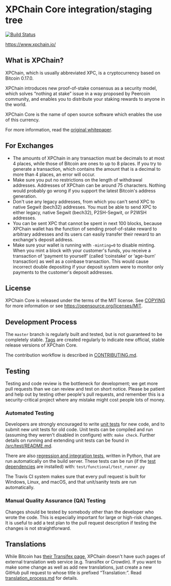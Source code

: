 XPChain Core integration/staging tree
=====================================

[![Build Status](https://travis-ci.org/xpc-wg/xpchain.svg?branch=master)](https://travis-ci.org/xpc-wg/xpchain)

https://www.xpchain.io/

What is XPChain?
----------------

XPChain, which is usually abbreviated XPC, is a cryptocurrency based on Bitcoin 0.17.0.

XPChain introduces new proof-of-stake consensus as a security model, which solves
“nothing at stake” issue in a way proposed by Peercoin community, and enables you
to distribute your staking rewards to anyone in the world.

XPChain Core is the name of open source
software which enables the use of this currency.

For more information, <!-- as well as an immediately useable, binary version of
the XPChain Core software, see https://bitcoincore.org/en/download/, --> read the [original whitepaper](https://www.xpchain.io/?loc=lnkwhitepaper).

For Exchanges
-------
- The amounts of XPChain in any transaction must be decimals to at most 4 places,
while those of Bitcoin are ones to up to 8 places. If you try to generate a transaction,
which contains the amount that is a decimal to more than 4 places, an error will occur.
- Make sure you put no restrictions on the length of withdrawal addresses. Addresses of
XPChain can be around 75 characters. Nothing would probably go wrong if you support the latest
Bitcoin's address generation.
- Don't use any legacy addresses, from which you can't send XPC to native Segwit (bech32) addresses.
You must be able to send XPC to either legacy, native Segwit (bech32), P2SH-Segwit, or P2WSH addresses.
- You can be sent XPC that cannot be spent in next 100 blocks, because XPChain wallet has the
function of sending proof-of-stake reward to arbitrary addresses and its users can easily transfer
their reward to an exchange's deposit address.
- Make sure your wallet is running with `-minting=0` to disable minting.
When you mint a block with your customer's funds, you receive a transaction of ‘payment to yourself’
(called ‘coinstake’ or ‘age-burn’ transaction) as well as a coinbase transaction. This would cause
incorrect double depositing if your deposit system were to monitor only payments to the customer's deposit addresses.

License
-------

XPChain Core is released under the terms of the MIT license. See [COPYING](COPYING) for more
information or see https://opensource.org/licenses/MIT.

Development Process
-------------------

The `master` branch is regularly built and tested, but is not guaranteed to be
completely stable. [Tags](https://github.com/xpc-wg/xpchain/tags) are created
regularly to indicate new official, stable release versions of XPChain Core.

The contribution workflow is described in [CONTRIBUTING.md](CONTRIBUTING.md).

Testing
-------

Testing and code review is the bottleneck for development; we get more pull
requests than we can review and test on short notice. Please be patient and help out by testing
other people's pull requests, and remember this is a security-critical project where any mistake might cost people
lots of money.

### Automated Testing

Developers are strongly encouraged to write [unit tests](src/test/README.md) for new code, and to
submit new unit tests for old code. Unit tests can be compiled and run
(assuming they weren't disabled in configure) with: `make check`. Further details on running
and extending unit tests can be found in [/src/test/README.md](/src/test/README.md).

There are also [regression and integration tests](/test), written
in Python, that are run automatically on the build server.
These tests can be run (if the [test dependencies](/test) are installed) with: `test/functional/test_runner.py`

The Travis CI system makes sure that every pull request is built for Windows, Linux, and macOS, and that unit/sanity tests are run automatically.

### Manual Quality Assurance (QA) Testing

Changes should be tested by somebody other than the developer who wrote the
code. This is especially important for large or high-risk changes. It is useful
to add a test plan to the pull request description if testing the changes is
not straightforward.

Translations
------------

While Bitcoin has [their Transifex page](https://www.transifex.com/projects/p/bitcoin/),
XPChain doesn't have such pages of external translation web service (e.g. Transifex or Crowdin). If you want to make some change as well as add new translations, just create a new GitHub pull request
to whose title is prefixed “Translation:”.
Read [translation_process.md](https://github.com/xpc-wg/xpchain/blob/master/doc/translation_process.md) for details.
